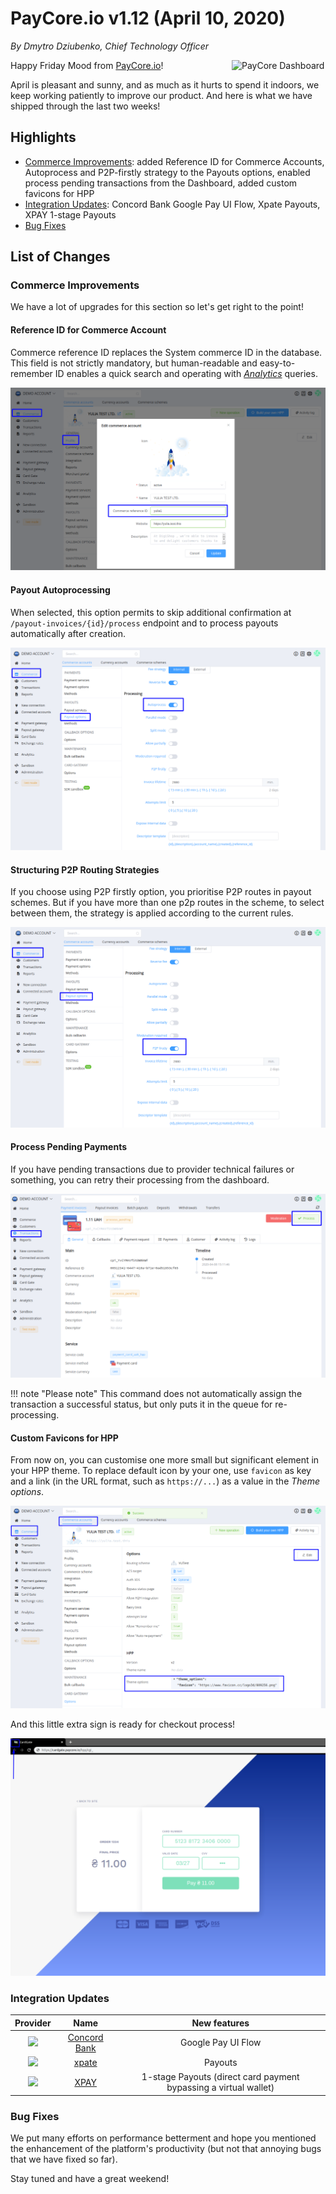 # **PayCore.io v1.12 (April 10, 2020)**

*By Dmytro Dziubenko, Chief Technology Officer*

<img src="/release-notes/images/v1.11/paycore_icon_isometric-04.png" alt="PayCore Dashboard" style="width: 150px; float: right; padding-left: 10px;">

Happy Friday Mood from [PayCore.io](https://paycore.io/)!

April is pleasant and sunny, and as much as it hurts to spend it indoors, we keep working patiently to improve our product. And here is what we have shipped through the last two weeks!

## Highlights

* [Commerce Improvements](#commerce-improvements): added Reference ID for Commerce Accounts, Autoprocess and P2P-firstly strategy to the Payouts options, enabled process pending transactions from the Dashboard, added custom favicons for HPP
* [Integration Updates](#integration-updates): Concord Bank Google Pay UI Flow, Xpate Payouts, XPAY 1-stage Payouts
* [Bug Fixes](#bug-fixes)

## List of Changes

### Commerce Improvements

We have a lot of upgrades for this section so let's get right to the point!

#### Reference ID for Commerce Account

Commerce reference ID replaces the System commerce ID in the database. This field is not strictly mandatory, but human-readable and easy-to-remember ID enables a quick search and operating with [*Analytics*](/release-notes/v0.59/#analytics) queries.

![Commerce Account's Reference ID](images/v1.12/com-acc-reference-id.png)

#### Payout Autoprocessing

When selected, this option permits to skip additional confirmation at `/payout-invoices/{id}/process` endpoint and to process payouts automatically after creation.

![Autoprocess](images/v1.12/autoprocess.png)

#### Structuring P2P Routing Strategies

If you choose using P2P firstly option, you prioritise P2P routes in payout schemes. But if you have more than one p2p routes in the scheme, to select between them, the strategy is applied according to the current rules.

![P2P Firstly](images/v1.12/p2p-firstly.png)

#### Process Pending Payments

If you have pending transactions due to provider technical failures or something, you can retry their processing from the dashboard.

![Process Invoice](images/v1.12/process-button.png)

!!! note "Please note"
    This command does not automatically assign the transaction a successful status, but only puts it in the queue for re-processing.

#### Custom Favicons for HPP

From now on, you can customise one more small but significant element in your HPP theme. To replace default icon by your one, use `favicon` as key and a link (in the URL format, such as `https://...`) as a value in the *Theme options*.

![Theme Options](images/v1.12/hpp-options.png)

And this little extra sign is ready for checkout process!

![HPP with favicon](images/v1.12/favicon.png)

### Integration Updates

| Provider | Name  | New features |
|:-:|:-:|:-:|
| <img src="https://static.openfintech.io/payment_providers/concordbank/logo.svg?w=80" width="80px"> | [Concord Bank](/connectors/concordbank/) | Google Pay UI Flow                                         |
|      <img src="https://static.openfintech.io/payment_providers/xpate/logo.svg?w=70" width="70px">      | [xpate](xpate/)                  | Payouts                          |
|     <img src="https://static.openfintech.io/payment_providers/xpayua/logo.svg?w=70" width="70px">      | [XPAY](xpayua/)                  |  1-stage Payouts (direct card payment bypassing a virtual wallet)                            |

### Bug Fixes

We put many efforts on performance betterment and hope you mentioned the enhancement of the platform's productivity  (but not that annoying bugs that we have fixed so far).

Stay tuned and have a great weekend!

